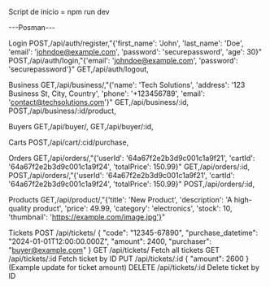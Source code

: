 Script de inicio = npm run dev


---Posman---


Login
POST,/api/auth/register,"{'first_name': 'John', 'last_name': 'Doe', 'email': 'johndoe@example.com', 'password': 'securepassword', 'age': 30}"
POST,/api/auth/login,"{'email': 'johndoe@example.com', 'password': 'securepassword'}"
GET,/api/auth/logout,

Business
GET,/api/business/,"{'name': 'Tech Solutions', 'address': '123 Business St, City, Country', 'phone': '+123456789', 'email': 'contact@techsolutions.com'}"
GET,/api/business/:id,
POST,/api/business/:id/product,

Buyers
GET,/api/buyer/,
GET,/api/buyer/:id,

Carts
POST,/api/cart/:cid/purchase,

Orders
GET,/api/orders/,"{'userId': '64a67f2e2b3d9c001c1a9f21', 'cartId': '64a67f2e2b3d9c001c1a9f24', 'totalPrice': 150.99}"
GET,/api/orders/:id,
POST,/api/orders/,"{'userId': '64a67f2e2b3d9c001c1a9f21', 'cartId': '64a67f2e2b3d9c001c1a9f24', 'totalPrice': 150.99}"
POST,/api/orders/:id,

Products
GET,/api/product/,"{'title': 'New Product', 'description': 'A high-quality product', 'price': 49.99, 'category': 'electronics', 'stock': 10, 'thumbnail': 'https://example.com/image.jpg'}"

Tickets
POST	/api/tickets/	{ "code": "12345-67890", "purchase_datetime": "2024-01-01T12:00:00.000Z", "amount": 2400, "purchaser": "buyer@example.com" }
GET	/api/tickets/	Fetch all tickets
GET	/api/tickets/:id	Fetch ticket by ID
PUT	/api/tickets/:id	{ "amount": 2600 } (Example update for ticket amount)
DELETE	/api/tickets/:id	Delete ticket by ID
